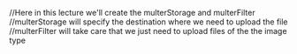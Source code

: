 //Here in this lecture we'll create the multerStorage and multerFilter
//multerStorage will specify the destination where we need to upload the file
//multerFilter will take care that we just need to upload files of the the image type